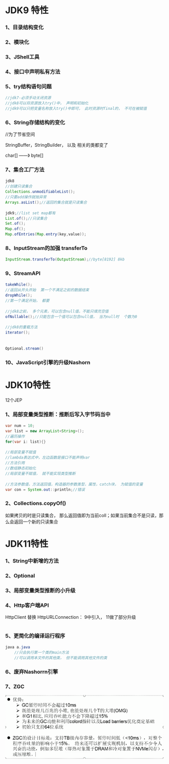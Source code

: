 # JDK9 特性

### 1、目录结构变化

### 2、模块化

### 3、JShell工具

### 4、接口中声明私有方法

### 5、try结构语句问题

```java
//jdk7-必须手动关闭资源
//jdk8可以将资源放入try()中， 声明和初始化
//jdk9可以只把变量名称放入try()中即可， 此时资源时final的， 不可在被赋值
```

### 6、String存储结构的变化

//为了节省空间

StringBuffer，StringBuilder， 以及 相关的类都变了  

char[] ——》 byte[]

### 7、集合工厂方法

```java
jdk8
//创建只读集合
Collections.unmodifiableList();
//只要add操作就抛异常
Arrays.asList();//返回的集合就是只读集合

jdk9;//list set map都有
List.of();//只读集合
Set.of();
Map.of();
Map.ofEntries(Map.entry(key,value));
```

### 8、InputStream的加强  transferTo

```java
InputStream.transferTo(OutputStream);//byte[8192] 8kb
```

### 9、StreamAPI

```java
takeWhile();
//返回从开头开始  第一个不满足之前的数据结束
dropWhile();
//第一个满足开始， 都要

//jdk8之前， 多个元素，可以包含null值，不能只填充空值
ofNullable();//只能包含一个值可以包含null值， 当为null时  个数为0

//jdk8的重载方法
iterator();


Optional.stream()
```

### 10、JavaScript引擎的升级Nashorn



# JDK10特性

12个JEP

### 1、局部变量类型推断：推断后写入字节码当中

```java
var num = 10;
var list = new ArrayList<String>();
//遍历操作
for(var i: list){}

//局部变量不赋值
//lambda表达式中，左边函数是接口不能声明var
//方法引用
//数组静态初始化
//局部变量不赋值， 就不能实现类型推断

//方法参数值，方法返回值，构造器的参数类型，属性，catch块， 为赋值的变量
var con = System.out::println;//错误
```

### 2、Collections.copyOf()

如果拷贝的时是只读集合， 那么返回值即为当前coll；如果当前集合不是只读，那么会返回一个新的只读集合

# JDK11特性

### 1、String中新增的方法

### 2、Optional

### 3、局部变量类型推断的小升级

### 4、Http客户端API

HttpClient 替换 HttpURLConnection： 9中引入， 11做了部分升级

```java

```

### 5、更简化的编译运行程序

```java
java a.java
    //只会执行第一个类的main方法
    //可以调用本文件的其他类， 但不能调用其他文件的类
```

### 6、废弃Nashorrn引擎

### 7、ZGC

![image-20200514094638847](image-20200514094638847.png)